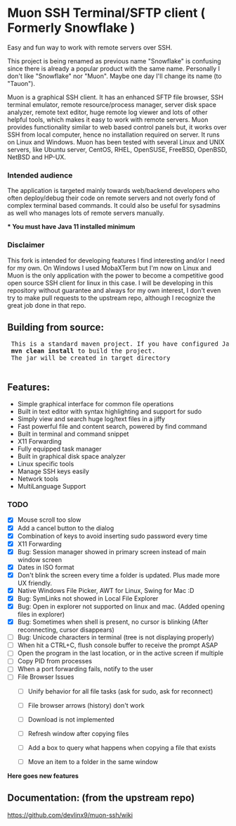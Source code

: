 # Muon SSH Terminal/SFTP client ( Formerly Snowflake )

Easy and fun way to work with remote servers over SSH.

This project is being renamed as previous name "Snowflake" is confusing since there is already a popular product with the same name.
Personally I don't like "Snowflake" nor "Muon". Maybe one day I'll change its name (to "Tauon").

Muon is a graphical SSH client. 
It has an enhanced SFTP file browser, SSH terminal emulator, remote resource/process manager, 
server disk space analyzer, remote text editor, huge remote log viewer and lots of other helpful tools, 
which makes it easy to work with remote servers. 
Muon provides functionality similar to web based control panels but, 
it works over SSH from local computer, hence no installation required on server. 
It runs on Linux and Windows.
Muon has been tested with several Linux and UNIX servers, 
like Ubuntu server, CentOS, RHEL, OpenSUSE, FreeBSD, OpenBSD, NetBSD and HP-UX.

<h3>Intended audience</h3>
<p>The application is targeted mainly towards web/backend developers who often deploy/debug 
their code on remote servers and not overly fond of complex terminal based commands. 
It could also be useful for sysadmins as well who manages lots of remote servers manually.
</p>

<p>
<b>* You must have Java 11 installed minimum</b>
</p>

### Disclaimer

This fork is intended for developing features I find interesting and/or I need for my own.
On Windows I used MobaXTerm but I'm now on Linux and Muon is the only application
with the power to become a competitive good open source SSH client for linux in this case. 
I will be developing in this repository without guarantee
and always for my own interest, I don't even try to make pull requests to the upstream repo,
although I recognize the great job done in that repo.

<h2>Building from source:</h2>
<pre> This is a standard maven project. If you have configured Java and Maven use: 
 <b>mvn clean install</b> to build the project.
 The jar will be created in target directory
 </pre>

## Features:

* Simple graphical interface for common file operations
* Built in text editor with syntax highlighting and support for sudo
* Simply view and search huge log/text files in a jiffy
* Fast powerful file and content search, powered by find command
* Built in terminal and command snippet
* X11 Forwarding
* Fully equipped task manager
* Built in graphical disk space analyzer
* Linux specific tools
* Manage SSH keys easily
* Network tools
* MultiLanguage Support

### TODO 

* [x] Mouse scroll too slow
* [x] Add a cancel button to the dialog
* [x] Combination of keys to avoid inserting sudo password every time
* [x] X11 Forwarding
* [X] Bug: Session manager showed in primary screen instead of main window screen
* [X] Dates in ISO format
* [X] Don't blink the screen every time a folder is updated. Plus made more UX friendly.
* [X] Native Windows File Picker, AWT for Linux, Swing for Mac :D
* [X] Bug: SymLinks not showed in Local File Explorer
* [X] Bug: Open in explorer not supported on linux and mac. (Added opening files in explorer)
* [X] Bug: Sometimes when shell is present, no cursor is blinking (After reconnecting, cursor disappears)
* [ ] Bug: Unicode characters in terminal (tree is not displaying properly)
* [ ] When hit a CTRL+C, flush console buffer to receive the prompt ASAP
* [ ] Open the program in the last location, or in the active screen if multiple
* [ ] Copy PID from processes
* [ ] When a port forwarding fails, notify to the user
* [ ] File Browser Issues
  * [ ] Unify behavior for all file tasks (ask for sudo, ask for reconnect)
  * [ ] File browser arrows (history) don't work
  * [ ] Download is not implemented
  * [ ] Refresh window after copying files
  * [ ] Add a box to query what happens when copying a file that exists
  * [ ] Move an item to a folder in the same window


**Here goes new features**

<h2>Documentation: (from the upstream repo)</h2>

<p>
  <a href="https://github.com/devlinx9/muon-ssh/wiki">
    https://github.com/devlinx9/muon-ssh/wiki
  </a>
</p>
